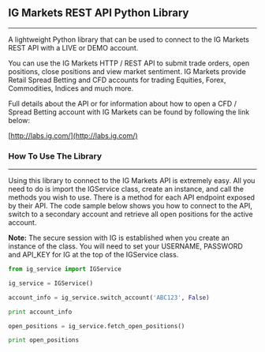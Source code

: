 ## IG Markets REST API Python Library
-------------------------------------

A lightweight Python library that can be used to connect to the IG Markets REST API with a LIVE or DEMO account.

You can use the IG Markets HTTP / REST API to submit trade orders, open positions, close positions and view market sentiment. IG Markets provide Retail Spread Betting and CFD accounts for trading Equities, Forex, Commodities, Indices and much more.

Full details about the API or for information about how to open a CFD / Spread Betting account with IG Markets can be found by following the link below:

[http://labs.ig.com/](http://labs.ig.com/)

### How To Use The Library
--------------------------

Using this library to connect to the IG Markets API is extremely easy. All you need to do is import the IGService class, create an instance, and call the methods you wish to use. There is a method for each API endpoint exposed by their API. The code sample below shows you how to connect to the API, switch to a secondary account and retrieve all open positions for the active account.

**Note:** The secure session with IG is established when you create an instance of the class. You will need to set your USERNAME, PASSWORD and API_KEY for IG at the top of the IGService class.

```python
from ig_service import IGService

ig_service = IGService()

account_info = ig_service.switch_account('ABC123', False)

print account_info

open_positions = ig_service.fetch_open_positions()

print open_positions
```

